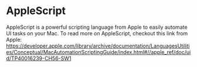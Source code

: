 # AppleScript
AppleScript is a powerful scripting language from Apple to easily automate UI tasks on your Mac.
To read more on AppleScript, checkout this link from Apple:
https://developer.apple.com/library/archive/documentation/LanguagesUtilities/Conceptual/MacAutomationScriptingGuide/index.html#//apple_ref/doc/uid/TP40016239-CH56-SW1
